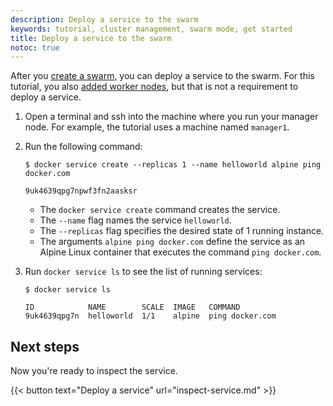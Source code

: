 ```yaml
---
description: Deploy a service to the swarm
keywords: tutorial, cluster management, swarm mode, get started
title: Deploy a service to the swarm
notoc: true
---
```


After you [create a swarm](create-swarm.md), you can deploy a service to the
swarm. For this tutorial, you also [added worker nodes](add-nodes.md), but that
is not a requirement to deploy a service.

1.  Open a terminal and ssh into the machine where you run your manager node.
    For example, the tutorial uses a machine named `manager1`.

2.  Run the following command:

    ```console
    $ docker service create --replicas 1 --name helloworld alpine ping docker.com

    9uk4639qpg7npwf3fn2aasksr
    ```

    * The `docker service create` command creates the service.
    * The `--name` flag names the service `helloworld`.
    * The `--replicas` flag specifies the desired state of 1 running instance.
    * The arguments `alpine ping docker.com` define the service as an Alpine
    Linux container that executes the command `ping docker.com`.

3.  Run `docker service ls` to see the list of running services:

    ```console
    $ docker service ls

    ID            NAME        SCALE  IMAGE   COMMAND
    9uk4639qpg7n  helloworld  1/1    alpine  ping docker.com
    ```

## Next steps

Now you're ready to inspect the service.

{{< button text="Deploy a service" url="inspect-service.md" >}}
